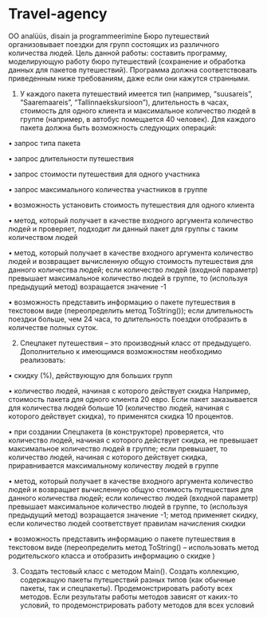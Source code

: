 # Travel-agency
OO analüüs, disain ja programmeerimine 
Бюро путешествий организовывает поездки для групп состоящих из различного 
количества людей. 
Цель данной работы: составить программу, моделирующую работу бюро путешествий 
(сохранение и обработка данных для пакетов путешествий).
Программа должна соответствовать приведенным ниже требованиям, даже если они 
кажутся странными. 

1. У каждого пакета путешествий имеется тип (например, “suusareis”, “Saaremaareis”, 
“Tallinnaekskursioon”), длительность в часах, стоимость для одного клиента и 
максимальное количество людей в группе (например, в автобус помещается 40 человек). 
Для каждого пакета должна быть возможность следующих операций: 

• запрос типа пакета

• запрос длительности путешествия

• запрос стоимости путешествия для одного участника

• запрос максимального количества участников в группе

• возможность установить стоимость путешествия для одного клиента

• метод, который получает в качестве входного аргумента количество людей и 
проверяет, подходит ли данный пакет для группы с таким количеством людей

• метод, который получает в качестве входного аргумента количество людей и 
возвращает вычисленную общую стоимость путешествия для данного количества 
людей; eсли количество людей (входной параметр) превышает максимальное 
количество людей в группе, то (используя предыдущий метод) возращается 
значение -1

• возможность представить информацию о пакете путешествия в текстовом виде 
(переопределить метод ToString()); eсли длительность поездки больше, чем 24 
часа, то длительность поездки отобразить в количестве полных суток.


2. Спецпакет путешествия – это производный класс от предыдущего. 
Дополнительно к имеющимся возможностям необходимо реализовать:

• скидку (%), действующую для больших групп

• количество людей, начиная с которого действует скидка
Например, стоимость пакета для одного клиента 20 евро. 
Если пакет заказывается для количества людей больше 10 (количество людей, начиная с 
которого действует скидка), то применятся скидка 10 процентов.

• при создании Спецпакета (в конструкторе) проверяется, что количество людей, 
начиная с которого действует скидка, не превышает максимальное количество 
людей в группе; если превышает, то количество людей, начиная с которого 
действует скидка, приравнивается максимальному количеству людей в группе

• метод, который получает в качестве входного аргумента количество людей и 
возвращает вычисленную общую стоимость путешествия для данного количества 
людей; eсли количество людей (входной параметр) превышает максимальное 
количество людей в группе, то (используя предыдущий метод) возращается 
значение -1; метод применяет скидку, если количество людей соответствует 
правилам начисления скидки

• возможность представить информацию о пакете путешествия в текстовом виде 
(переопределить метод ToString() – использовать метод родительского класса и 
отобразить информацию о скидке )

3. Создать тестовый класс с методом Main(). 
Создать коллекцию, содержащую пакеты путешествий разных типов (как обычные пакеты, 
так и спецпакеты). Продемонстрировать работу всех методов. 
Если результаты работы методов зависят от каких-то условий, то продемонстрировать работу 
методов для всех условий
